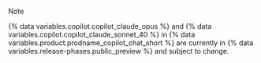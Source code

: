 > [!NOTE]
> {% data variables.copilot.copilot_claude_opus %} and {% data variables.copilot.copilot_claude_sonnet_40 %} in {% data variables.product.prodname_copilot_chat_short %} are currently in {% data variables.release-phases.public_preview %} and subject to change.
